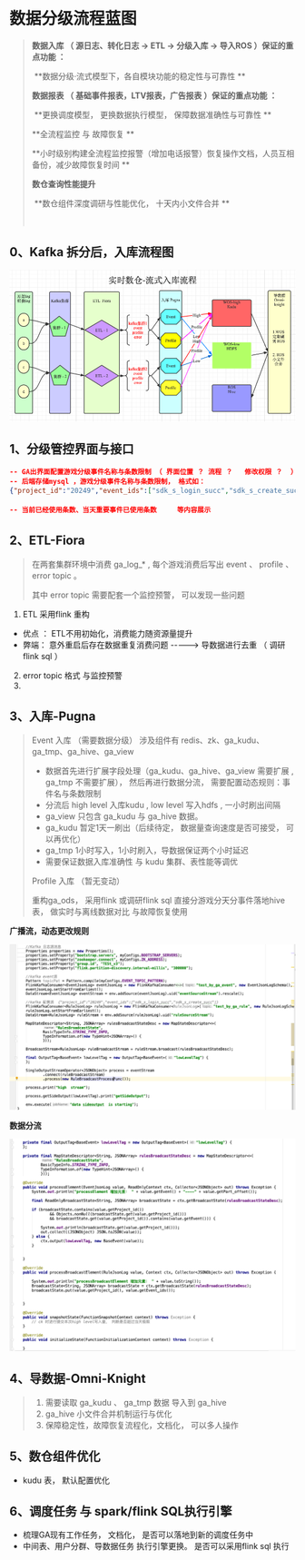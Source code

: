 # 数据分级流程蓝图

> **数据入库 （ 源日志、转化日志  ->  ETL  ->  分级入库 ->  导入ROS  ）保证的重点功能 ：**
>
> ​			**数据分级·流式模型下，各自模块功能的稳定性与可靠性   **
>
> **数据报表 （ 基础事件报表，LTV报表，广告报表 ）保证的重点功能 ：**
>
> ​            **更换调度模型， 更换数据执行模型， 保障数据准确性与可靠性    **
>
> **全流程监控 与 故障恢复  ** 
>
> ​			 **小时级别构建全流程监控报警（增加电话报警）恢复操作文档，人员互相备份，减少故障恢复时间            **
>
> **数仓查询性能提升**
>
> ​             **数仓组件深度调研与性能优化，    十天内小文件合并 **
>
> ​          

## 0、Kafka 拆分后，入库流程图

![数据分级入库](图片库/数据分级入库.png)



## 1、分级管控界面与接口

```json
-- GA出界面配置游戏分级事件名称与条数限制 （ 界面位置 ？ 流程 ？   修改权限 ？  ）
-- 后端存储mysql ，游戏分级事件名称与条数限制， 格式如：
{"project_id":"20249","event_ids":["sdk_s_login_succ","sdk_s_create_succ","recharge"],"log_limit":50000000}

-- 当前已经使用条数、当天重要事件已使用条数     等内容展示
```

## 2、ETL-Fiora

> 在两套集群环境中消费 ga_log_* ,  每个游戏消费后写出 event 、 profile 、 error topic 。
>
> 其中 error topic 需要配套一个监控预警， 可以发现一些问题
>
> 

1. ETL 采用flink 重构

* 优点 ： ETL不用初始化，消费能力随资源量提升 
* 弊端：  意外重启后存在数据重复消费问题    ----->     导数据进行去重 （ 调研flink sql ）

2. error  topic 格式 与监控预警
3. 

## 3、入库-Pugna

> Event 入库 （需要数据分级）  涉及组件有    redis、zk、ga_kudu、ga_tmp、ga_hive、ga_view
>
> *  数据首先进行扩展字段处理（ga_kudu、ga_hive、ga_view 需要扩展 , ga_tmp 不需要扩展）， 然后再进行数据分流， 需要配置动态规则：事件名与条数限制
> * 分流后  high level  入库kudu ,  low level  写入hdfs , 一小时刷出间隔 
> * ga_view 只包含  ga_kudu 与 ga_hive 数据。 
> * ga_kudu 暂定1天一刷出（后续待定， 数据量查询速度是否可接受， 可以再优化）
> *  ga_tmp 1小时写入，1小时刷入，导数据保证两个小时延迟
> * 需要保证数据入库准确性   与 kudu 集群、表性能等调优
>
> Profile 入库 （暂无变动）
>
> 重构ga_ods， 采用flink 或调研flink sql  直接分游戏分天分事件落地hive表， 做实时与离线数据对比 与故障恢复使用

**广播流，动态更改规则**

![job](图片库/job.png)

**数据分流**

![func](图片库/func.png)

## 4、导数据-Omni-Knight

> 1. 需要读取  ga_kudu 、 ga_tmp  数据 导入到  ga_hive
> 2. ga_hive 小文件合并机制运行与优化 
> 3. 保障稳定性，故障恢复流程化，文档化， 可以多人操作



## 5、数仓组件优化

* kudu 表， 默认配置优化  



## 6、调度任务 与 spark/flink SQL执行引擎

* 梳理GA现有工作任务， 文档化，   是否可以落地到新的调度任务中
* 中间表、用户分群、导数据任务 执行引擎更换。    是否可以采用flink sql 执行